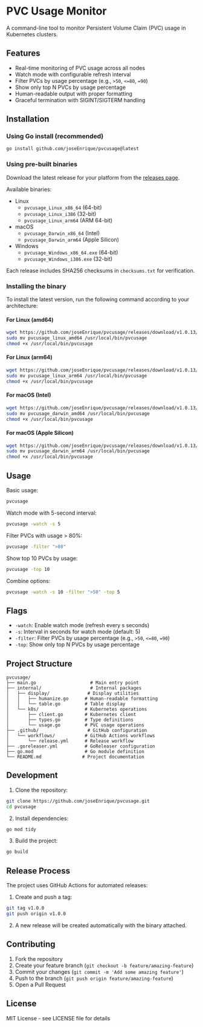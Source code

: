 # PVC Usage Monitor

A command-line tool to monitor Persistent Volume Claim (PVC) usage in Kubernetes clusters.

## Features

- Real-time monitoring of PVC usage across all nodes
- Watch mode with configurable refresh interval
- Filter PVCs by usage percentage (e.g., `>50`, `<=80`, `=90`)
- Show only top N PVCs by usage percentage
- Human-readable output with proper formatting
- Graceful termination with SIGINT/SIGTERM handling

## Installation

### Using Go install (recommended)
```bash
go install github.com/joseEnrique/pvcusage@latest
```

### Using pre-built binaries
Download the latest release for your platform from the [releases page](https://github.com/joseEnrique/pvcusage/releases).

Available binaries:
- Linux
  - `pvcusage_Linux_x86_64` (64-bit)
  - `pvcusage_Linux_i386` (32-bit)
  - `pvcusage_Linux_arm64` (ARM 64-bit)
- macOS
  - `pvcusage_Darwin_x86_64` (Intel)
  - `pvcusage_Darwin_arm64` (Apple Silicon)
- Windows
  - `pvcusage_Windows_x86_64.exe` (64-bit)
  - `pvcusage_Windows_i386.exe` (32-bit)

Each release includes SHA256 checksums in `checksums.txt` for verification.

### Installing the binary

To install the latest version, run the following command according to your architecture:

#### For Linux (amd64)

```bash
wget https://github.com/joseEnrique/pvcusage/releases/download/v1.0.13/pvcusage_linux_amd64
sudo mv pvcusage_linux_amd64 /usr/local/bin/pvcusage
chmod +x /usr/local/bin/pvcusage
```

#### For Linux (arm64)

```bash
wget https://github.com/joseEnrique/pvcusage/releases/download/v1.0.13/pvcusage_linux_arm64
sudo mv pvcusage_linux_arm64 /usr/local/bin/pvcusage
chmod +x /usr/local/bin/pvcusage
```

#### For macOS (Intel)

```bash
wget https://github.com/joseEnrique/pvcusage/releases/download/v1.0.13/pvcusage_darwin_amd64
sudo mv pvcusage_darwin_amd64 /usr/local/bin/pvcusage
chmod +x /usr/local/bin/pvcusage
```

#### For macOS (Apple Silicon)

```bash
wget https://github.com/joseEnrique/pvcusage/releases/download/v1.0.13/pvcusage_darwin_arm64
sudo mv pvcusage_darwin_arm64 /usr/local/bin/pvcusage
chmod +x /usr/local/bin/pvcusage
```


## Usage

Basic usage:
```bash
pvcusage
```

Watch mode with 5-second interval:
```bash
pvcusage -watch -s 5
```

Filter PVCs with usage > 80%:
```bash
pvcusage -filter ">80"
```

Show top 10 PVCs by usage:
```bash
pvcusage -top 10
```

Combine options:
```bash
pvcusage -watch -s 10 -filter ">50" -top 5
```

## Flags

- `-watch`: Enable watch mode (refresh every s seconds)
- `-s`: Interval in seconds for watch mode (default: 5)
- `-filter`: Filter PVCs by usage percentage (e.g., `>50`, `<=80`, `=90`)
- `-top`: Show only top N PVCs by usage percentage

## Project Structure

```
pvcusage/
├── main.go                    # Main entry point
├── internal/                  # Internal packages
│   ├── display/              # Display utilities
│   │   ├── humanize.go      # Human-readable formatting
│   │   └── table.go         # Table display
│   └── k8s/                 # Kubernetes operations
│       ├── client.go        # Kubernetes client
│       ├── types.go         # Type definitions
│       └── usage.go         # PVC usage operations
├── .github/                  # GitHub configuration
│   └── workflows/           # GitHub Actions workflows
│       └── release.yml      # Release workflow
├── .goreleaser.yml          # GoReleaser configuration
├── go.mod                   # Go module definition
└── README.md               # Project documentation
```

## Development

1. Clone the repository:
```bash
git clone https://github.com/joseEnrique/pvcusage.git
cd pvcusage
```

2. Install dependencies:
```bash
go mod tidy
```

3. Build the project:
```bash
go build
```

## Release Process

The project uses GitHub Actions for automated releases:

1. Create and push a tag:
```bash
git tag v1.0.0
git push origin v1.0.0
```

2. A new release will be created automatically with the binary attached.

## Contributing

1. Fork the repository
2. Create your feature branch (`git checkout -b feature/amazing-feature`)
3. Commit your changes (`git commit -m 'Add some amazing feature'`)
4. Push to the branch (`git push origin feature/amazing-feature`)
5. Open a Pull Request

## License

MIT License - see LICENSE file for details 